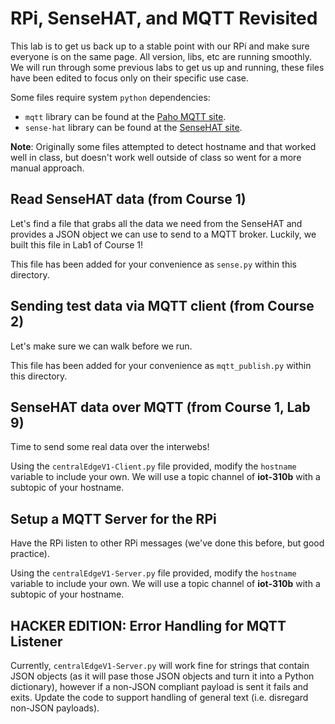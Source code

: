 # RPi, SenseHAT, and MQTT Revisited

This lab is to get us back up to a stable point with our RPi and make sure everyone is on the same page. All version, libs, etc are running smoothly. We will run through some previous labs to get us up and running, these files have been edited to focus only on their specific use case.

Some files require system `python` dependencies:
- `mqtt` library can be found at the [Paho MQTT site](https://pypi.python.org/pypi/paho-mqtt/1.1#installation).
- `sense-hat` library can be found at the [SenseHAT site](https://github.com/RPi-Distro/python-sense-hat).

**Note**: Originally some files attempted to detect hostname and that worked well in class, but doesn't work well outside of class so went for a more manual approach. 

## Read SenseHAT data (from Course 1)

Let's find a file that grabs all the data we need from the SenseHAT and provides a JSON object we can use to send to a MQTT broker. Luckily, we built this file in Lab1 of Course 1!

This file has been added for your convenience as `sense.py` within this directory. 

## Sending test data via MQTT client (from Course 2)

Let's make sure we can walk before we run.

This file has been added for your convenience as `mqtt_publish.py` within this directory. 

## SenseHAT data over MQTT (from Course 1, Lab 9)

Time to send some real data over the interwebs!

Using the `centralEdgeV1-Client.py` file provided, modify the `hostname` variable to include your own. We will use a topic channel of **iot-310b** with a subtopic of your hostname.


## Setup a MQTT Server for the RPi

Have the RPi listen to other RPi messages (we've done this before, but good practice). 

Using the `centralEdgeV1-Server.py` file provided, modify the `hostname` variable to include your own. We will use a topic channel of **iot-310b** with a subtopic of your hostname.

## HACKER EDITION: Error Handling for MQTT Listener

Currently, `centralEdgeV1-Server.py` will work fine for strings that contain JSON objects (as it will pase those JSON objects and turn it into a Python dictionary), however if a non-JSON compliant payload is sent it fails and exits. Update the code to support handling of general text (i.e. disregard non-JSON payloads).